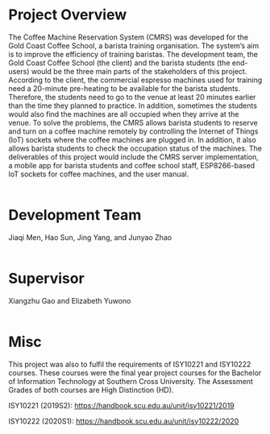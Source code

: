 # Project Overview
The Coffee Machine Reservation System (CMRS) was developed for the Gold Coast Coffee School, a barista training organisation. The system’s aim is to improve the efficiency of training baristas. The development team, the Gold Coast Coffee School (the client) and the barista students (the end-users) would be the three main parts of the stakeholders of this project.  According to the client, the commercial espresso machines used for training need a 20-minute pre-heating to be available for the barista students. Therefore, the students need to go to the venue at least 20 minutes earlier than the time they planned to practice. In addition, sometimes the students would also find the machines are all occupied when they arrive at the venue. To solve the problems, the CMRS allows barista students to reserve and turn on a coffee machine remotely by controlling the Internet of Things (IoT) sockets where the coffee machines are plugged in. In addition, it also allows barista students to check the occupation status of the machines. The deliverables of this project would include the CMRS server implementation, a mobile app for barista students and coffee school staff, ESP8266-based IoT sockets for coffee machines, and the user manual.  
<br>
# Development Team
Jiaqi Men, Hao Sun, Jing Yang, and Junyao Zhao  
<br>
# Supervisor
Xiangzhu Gao and Elizabeth Yuwono  
<br>
# Misc
This project was also to fulfil the requirements of ISY10221 and ISY10222 courses. These courses were the final year project courses for the Bachelor of Information Technology at Southern Cross University. The Assessment Grades of both courses are High Distinction (HD).

ISY10221 (2019S2): https://handbook.scu.edu.au/unit/isy10221/2019

ISY10222 (2020S1): https://handbook.scu.edu.au/unit/isy10222/2020
